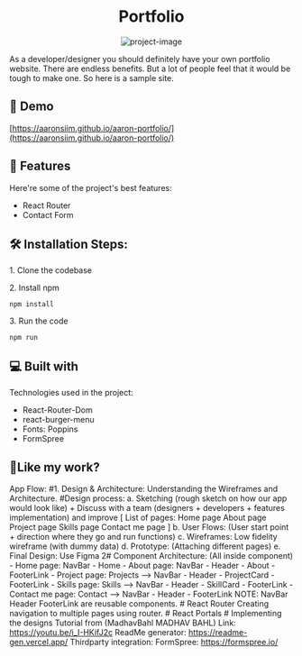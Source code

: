 <h1 align="center" id="title">Portfolio</h1>

<p align="center"><img src="https://socialify.git.ci/aaronsiim/aaron-portfolio/image?description=1&amp;font=Bitter&amp;language=1&amp;name=1&amp;owner=1&amp;pattern=Plus&amp;stargazers=1&amp;theme=Dark" alt="project-image"></p>

<p id="description">As a developer/designer you should definitely have your own portfolio website. There are endless benefits. But a lot of people feel that it would be tough to make one. So here is a sample site.</p>

<h2>🚀 Demo</h2>

[https://aaronsiim.github.io/aaron-portfolio/](https://aaronsiim.github.io/aaron-portfolio/)

  
  
<h2>🧐 Features</h2>

Here're some of the project's best features:

*   React Router
*   Contact Form

<h2>🛠️ Installation Steps:</h2>

<p>1. Clone the codebase</p>

<p>2. Install npm</p>

```
npm install
```

<p>3. Run the code</p>

```
npm run
```

  
  
<h2>💻 Built with</h2>

Technologies used in the project:

*   React-Router-Dom
*   react-burger-menu
*   Fonts: Poppins
*   FormSpree

<h2>💖Like my work?</h2>

App Flow: #1. Design & Architecture: Understanding the Wireframes and Architecture. #Design process: a. Sketching (rough sketch on how our app would look like) + Discuss with a team (designers + developers + features implementation) and improve \[ List of pages: Home page About page Project page Skills page Contact me page \] b. User Flows: (User start point + direction where they go and run functions) c. Wireframes: Low fidelity wireframe (with dummy data) d. Prototype: (Attaching different pages) e. Final Design: Use Figma 2# Component Architecture: (All inside component) - Home page: NavBar - Home - About page: NavBar - Header - About - FooterLink - Project page: Projects --> NavBar - Header - ProjectCard - FooterLink - Skills page: Skills --> NavBar - Header - SkillCard - FooterLink - Contact me page: Contact --> NavBar - Header - FooterLink NOTE: NavBar Header FooterLink are reusable components. # React Router Creating navigation to multiple pages using router. # React Portals # Implementing the designs Tutorial from 
(MadhavBahl MADHAV BAHL) Link: https://youtu.be/i_I-HKifJ2c ReadMe generator: https://readme-gen.vercel.app/ Thirdparty integration: FormSpree: https://formspree.io/
